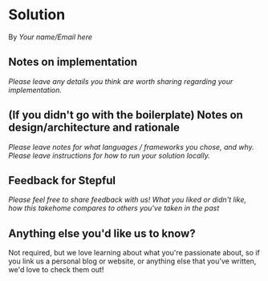 # Solution

By _Your name/Email here_

## Notes on implementation
_Please leave any details you think are worth sharing regarding your implementation._

## (If you didn't go with the boilerplate) Notes on design/architecture and rationale
_Please leave notes for what languages / frameworks you chose, and why._
_Please leave instructions for how to run your solution locally._

## Feedback for Stepful
_Please feel free to share feedback with us! What you liked or didn't like, how this takehome compares to others you've taken in the past_

## Anything else you'd like us to know?
Not required, but we love learning about what you're passionate about, so if you link us a personal blog or website, or anything else that you've written, we'd love to check them out!
